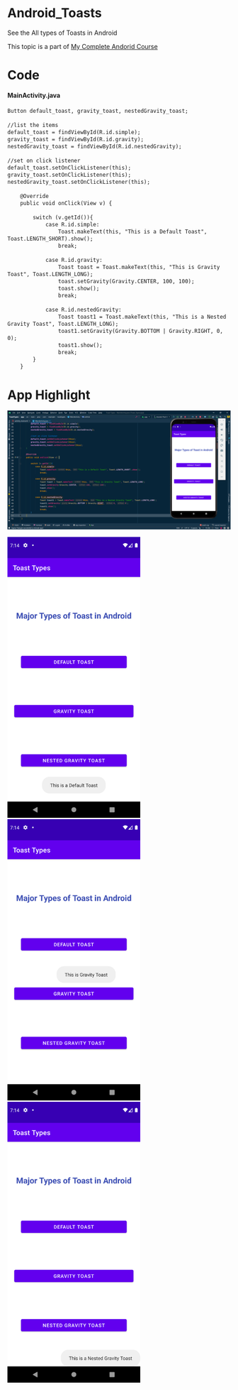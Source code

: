 # Android_Toasts
See the All types of Toasts in Android

This topic is a part of [My Complete Andorid Course](https://github.com/ananddasani/Android_Apps)

# Code

#### MainActivity.java
```
Button default_toast, gravity_toast, nestedGravity_toast;
  
//list the items
default_toast = findViewById(R.id.simple);
gravity_toast = findViewById(R.id.gravity);
nestedGravity_toast = findViewById(R.id.nestedGravity);

//set on click listener
default_toast.setOnClickListener(this);
gravity_toast.setOnClickListener(this);
nestedGravity_toast.setOnClickListener(this);

    @Override
    public void onClick(View v) {

        switch (v.getId()){
            case R.id.simple:
                Toast.makeText(this, "This is a Default Toast", Toast.LENGTH_SHORT).show();
                break;

            case R.id.gravity:
                Toast toast = Toast.makeText(this, "This is Gravity Toast", Toast.LENGTH_LONG);
                toast.setGravity(Gravity.CENTER, 100, 100);
                toast.show();
                break;

            case R.id.nestedGravity:
                Toast toast1 = Toast.makeText(this, "This is a Nested Gravity Toast", Toast.LENGTH_LONG);
                toast1.setGravity(Gravity.BOTTOM | Gravity.RIGHT, 0, 0);
                toast1.show();
                break;
        }
    }
```

# App Highlight

<img src="app_images/All Toast Code.png" width="1000" /><br>

<img src="app_images/All Toast App1.png" width="300" /> <img src="app_images/All Toast App2.png" width="300" /> <img src="app_images/All Toast App3.png" width="300" /><br>
